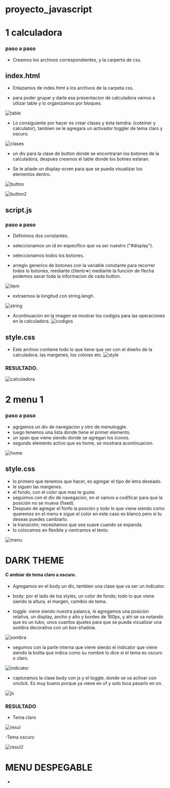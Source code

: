 # proyecto_javascript

# 1 calculadora
### paso a paso 

- Creamos los archivos correspondientes, y la carperta de css.
## index.html

- Enlazamos de index.html a los archivos de la carpeta css.

- para poder grupar y darle esa presentacion de calculadora vamos a utlizar table y lo organizamos por bloques.

![table](/img/table.png "table")

- Lo consiguiente por hacer es crear clases y ésta temdra: (coteiner y calculator), tambien se le agregara un activador toggler de tema claro y oscuro.

![clases](/img/clases.png "clases")

- un div para la clase de button donde se encontraran los botones de la calculadora, despues creamos el table donde los botnes estaran. 

- Se le añade un display-scren para que se pueda visualizar los elementos dentro.

![button](/img/button.png "button")

![button2](/img/button2.png "button2")

## script.js
### paso a paso

- Definimos dos constantes.

- seleccionamos un id en especifico que va ser nuestro ("#display").

- seleccionamos todos los botones.

- arreglo generico de botones con la variable constante para recorrer todos lo botones, mediante ((item)=>) mediante la función de flecha podemos sacar toda la informacion de  cada button.

![item](/img/item.png "item")

- extraemos la longitud con string.lengh.

![string](/img/string.png "string")

- Acontinuacion en la imagen se mostrar los codigos para las operaciones en la calculadora.
![codigos](/img/codigos.png "codigos")

## style.css

- Este archivo contiene todo lo que tiene que ver con el diseño de la calculadora.
las margenes, los colores  etc.
![style](/img/style.png "style")
### RESULTADO.
![calculadora](/img/calculadora.png "calculadora")

# 2 menu 1

### paso a paso

- agrgamos un  div de navegacion y otro de menutoggle.
- luego tenemos una lista donde tiene el primer elemento.
- un span que viene siendo donde se agregan los iconos.
- segundo elemento activo que es home, se mostrara  acontinuacion.

![home](/img/home.png "home")

## style.css

- lo primero que tenemos que hacer, es agregar el tipo de letra deseado.
- le siguen las margenes.
- el fondo, con el color que mas te guste.
- seguimos con el div de navegacion, en el vamos a codificar para que la posición no se mueva (fixed).
- Despues de agregar el fonfo la psoción y todo lo que viene siendo como queremos en el menu e sigue el color en este caso es blanco pero si tu deseas puedes cambiarlo.
- la transición; necesitamos que sea suave cuando se expanda.
- lo colocamos en flexible y centramos el texto.


![menu](/img/menu.png "menu")

# DARK THEME

#### C ambiar de tema claro a oscuro.

- Agregamos en el body un div, tambien una clase que va ser un indicator.

- body: por el lado de los styles, un color de fondo; todo lo que viene siendo la altura, el margen, camibio de tema.

- toggle: viene siendo nuestra palanca, le agregamos una posicion relativa, un display, ancho y alto y bordes de 160px, y ahi se va notando que es un tubo, unos cuantos ajustes para que se pueda vizualizar una sombra decorativa con un box-shadow.

![sombra](/img/sombra.png "sombra")

- segumos con la parte interna que viene siendo el indicator que viene siendo la bolita que indica como su nombre lo dice si el tema es oscuro o claro.

![indicator](/img/indicator.png "indicator")

- capturamos la clase body con js y el toggle, donde se va activar con onclick. Es muy bueno porque ya viene en of y solo toca pasarlo en on.

![js](/img/js.png "js")

### RESULTADO

- Tema claro

![resul](/img/resul.png "resul")  

-Tema oscuro

![resul2](/img/resul2.png "resul2")  

# MENU DESPEGABLE 

-